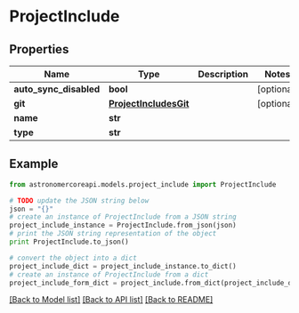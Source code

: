 # ProjectInclude


## Properties
Name | Type | Description | Notes
------------ | ------------- | ------------- | -------------
**auto_sync_disabled** | **bool** |  | [optional] 
**git** | [**ProjectIncludesGit**](ProjectIncludesGit.md) |  | [optional] 
**name** | **str** |  | 
**type** | **str** |  | 

## Example

```python
from astronomercoreapi.models.project_include import ProjectInclude

# TODO update the JSON string below
json = "{}"
# create an instance of ProjectInclude from a JSON string
project_include_instance = ProjectInclude.from_json(json)
# print the JSON string representation of the object
print ProjectInclude.to_json()

# convert the object into a dict
project_include_dict = project_include_instance.to_dict()
# create an instance of ProjectInclude from a dict
project_include_form_dict = project_include.from_dict(project_include_dict)
```
[[Back to Model list]](../README.md#documentation-for-models) [[Back to API list]](../README.md#documentation-for-api-endpoints) [[Back to README]](../README.md)


